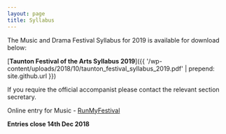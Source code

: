 ```yaml
---
layout: page
title: Syllabus
---
```


The Music and Drama Festival Syllabus for 2019 is available for download below:

[**Taunton Festival of the Arts Syllabus 2019**]({{ '/wp-content/uploads/2018/10/taunton_festival_syllabus_2019.pdf' | prepend: site.github.url }})

If you require the official accompanist please contact the relevant section secretary.

Online entry for Music - <a href="https://tfoa.runmyfestival.net/runMyFestival/security/welcome.jsf" target="_blank">RunMyFestival</a>

**Entries close 14th Dec 2018**